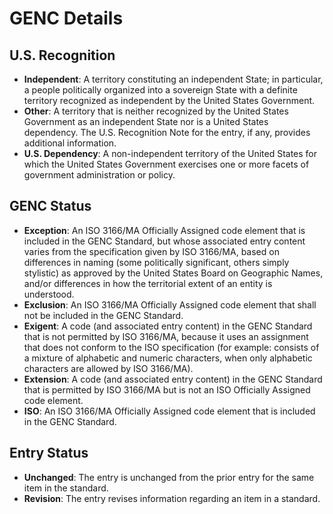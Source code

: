 GENC Details
============

U.S. Recognition
----------------

- **Independent**: A territory constituting an independent State; in particular, a people politically organized into a sovereign State with a definite territory recognized as independent by the United States Government.
- **Other**: A territory that is neither recognized by the United States Government as an independent State nor is a United States dependency. The U.S. Recognition Note for the entry, if any, provides additional information.
- **U.S. Dependency**: A non-independent territory of the United States for which the United States Government exercises one or more facets of government administration or policy.

GENC Status
-----------

- **Exception**: An ISO 3166/MA Officially Assigned code element that is included in the GENC Standard, but whose associated entry content varies from the specification given by ISO 3166/MA, based on differences in naming (some politically significant, others simply stylistic) as approved by the United States Board on Geographic Names, and/or differences in how the territorial extent of an entity is understood.
- **Exclusion**: An ISO 3166/MA Officially Assigned code element that shall not be included in the GENC Standard.
- **Exigent**: A code (and associated entry content) in the GENC Standard that is not permitted by ISO 3166/MA, because it uses an assignment that does not conform to the ISO specification (for example: consists of a mixture of alphabetic and numeric characters, when only alphabetic characters are allowed by ISO 3166/MA).
- **Extension**: A code (and associated entry content) in the GENC Standard that is permitted by ISO 3166/MA but is not an ISO Officially Assigned code element.
- **ISO**: An ISO 3166/MA Officially Assigned code element that is included in the GENC Standard.

Entry Status
------------

- **Unchanged**: The entry is unchanged from the prior entry for the same item in the standard.
- **Revision**: The entry revises information regarding an item in a standard.
